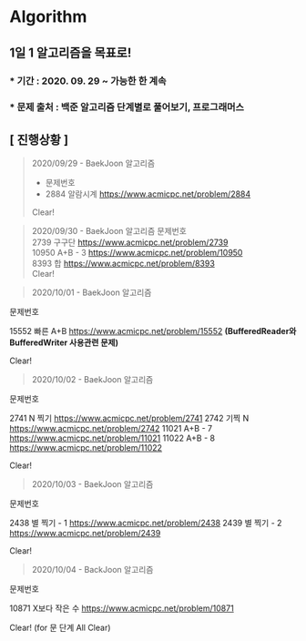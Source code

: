 # Algorithm

## 1일 1 알고리즘을 목표로!

### * 기간 : 2020. 09. 29 ~ 가능한 한 계속
### * 문제 출처 : 백준 알고리즘 단계별로 풀어보기, 프로그래머스

## [ 진행상황 ] 

> 2020/09/29 - BaekJoon 알고리즘   
> * 문제번호
>  * 2884 알람시계 https://www.acmicpc.net/problem/2884  
>   
> Clear!

> 2020/09/30 - BaekJoon 알고리즘 
 > 문제번호  
  > 2739 구구단 https://www.acmicpc.net/problem/2739  
  > 10950 A+B - 3 https://www.acmicpc.net/problem/10950  
  > 8393 합 https://www.acmicpc.net/problem/8393  
> Clear!
                                        
> 2020/10/01 - BaekJoon 알고리즘 

문제번호 
 
   15552 빠른 A+B https://www.acmicpc.net/problem/15552 __(BufferedReader와 BufferedWriter 사용관련 문제)__
  
Clear! 
                                             
> 2020/10/02 - BaekJoon 알고리즘 

문제번호 
 
  2741 N 찍기 https://www.acmicpc.net/problem/2741
  2742 기찍 N https://www.acmicpc.net/problem/2742
   11021 A+B - 7 https://www.acmicpc.net/problem/11021
   11022 A+B - 8 https://www.acmicpc.net/problem/11022
  
Clear!

> 2020/10/03 - BaekJoon 알고리즘 

문제번호 
 
  2438 별 찍기 - 1 https://www.acmicpc.net/problem/2438
  2439 별 찍기 - 2 https://www.acmicpc.net/problem/2439
   
Clear!
                                        
> 2020/10/04 - BackJoon 알고리즘 

문제번호 
 
  10871 X보다 작은 수 https://www.acmicpc.net/problem/10871
   
Clear! (for 문 단계 All Clear)
                                         
